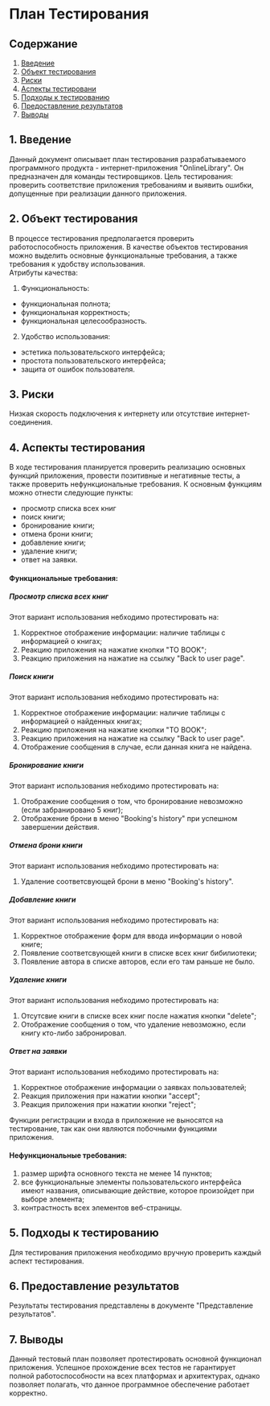 # План Тестирования
## Содержание
1. [Введение](#introduction)
2. [Объект тестирования](#testingobject)
3. [Риски](#risks)
4. [Аспекты тестировани](#testingaspects)
5. [Подходы к тестированию](#testingapproaches)
6. [Предоставление результатов](#results)
7. [Выводы](#conclusion)

## 1. Введение <a name="introduction"></a>
Данный документ описывает план тестирования разрабатываемого программного продукта - интернет-приложения "OnlineLibrary". Он предназначен для команды тестировщиков. Цель тестирования: проверить соответствие приложения требованиям и выявить ошибки, допущенные при реализации данного приложения.
## 2. Объект тестирования <a name="testingobject"></a>
В процессе тестирования предполагается проверить работоспособность приложения. В качестве объектов тестирования можно выделить основные функциональные требования, а также требования к удобству использования.  
Атрибуты качества:
1. Функциональность:  
* функциональная полнота;  
* функциональная корректность;  
* функциональная целесообразность.  

2. Удобство использования:  
* эстетика пользовательского интерфейса;  
* простота пользовательского интерфейса;  
* защита от ошибок пользователя.  

## 3. Риски <a name="risks"></a>
Низкая скорость подключения к интернету или отсутствие интернет-соединения.

## 4. Аспекты тестирования <a name="testingaspects"></a>
В ходе тестирования планируется проверить реализацию основных функций приложения, провести позитивные и негативные тесты, а также проверить нефункциональные требования. К основным функциям можно отнести следующие пункты:
* просмотр списка всех книг
* поиск книги;
* бронирование книги;
* отмена брони книги;
* добавление книги;
* удаление книги;
* ответ на заявки.
#### Функциональные требования:

##### Просмотр списка всех книг
Этот вариант использования небходимо протестировать на:
1. Корректное отображение информации: наличие таблицы с информацией о книгах;
2. Реакцию приложения на нажатие кнопки "TO BOOK";
3. Реакцию приложения на нажатие на ссылку "Back to user page".
##### Поиск книги
Этот вариант использования небходимо протестировать на:
1. Корректное отображение информации: наличие таблицы с информацией о найденных книгах;
2. Реакцию приложения на нажатие кнопки "TO BOOK";
3. Реакцию приложения на нажатие на ссылку "Back to user page".
4. Отображение сообщения в случае, если данная книга не найдена.
##### Бронирование книги
Этот вариант использования небходимо протестировать на:
1. Отображение сообщения о том, что бронирование невозможно (если забранировано 5 книг);
2. Отображение брони в меню "Booking's history" при успешном завершении действия.
##### Отмена брони книги
Этот вариант использования небходимо протестировать на:
1. Удаление соответсвующей брони в меню "Booking's history".
##### Добавление книги
Этот вариант использования небходимо протестировать на:
1. Корректное отображение форм для ввода информации о новой книге;
2. Появление соответсвующей книги в списке всех книг бибилиотеки;
3. Появление автора в списке авторов, если его там раньше не было.
##### Удаление книги
Этот вариант использования небходимо протестировать на:
1. Отсутсвие книги в списке всех книг после нажатия кнопки "delete";
2. Отображение сообщения о том, что удаление невозможно, если книгу кто-либо забронировал.
##### Ответ на заявки
Этот вариант использования небходимо протестировать на:
1. Корректное отображение информации о заявках пользователей;
2. Реакция приложения при нажатии кнопки "accept";
3. Реакция приложения при нажатии кнопки "reject";  

Функции регистрации и входа в приложение не выносятся на тестирование, так как они являются побочными функциями приложения.

#### Нефункциональные требования:
1. размер шрифта основного текста не менее 14 пунктов;  
2. все функциональные элементы пользовательского интерфейса имеют названия, описывающие действие, которое произойдет при выборе элемента;
3. контрастность всех элементов веб-страницы.
## 5. Подходы к тестированию <a name="testingapproaches"></a>
Для тестирования приложения необходимо вручную проверить каждый аспект тестирования.

## 6. Предоставление результатов <a name="results"></a>
Результаты тестирования представлены в документе "Представление результатов".

## 7. Выводы <a name="conclusion"></a>
Данный тестовый план позволяет протестировать основной функционал приложения. Успешное прохождение всех тестов не гарантирует полной работоспособности на всех платформах и архитектурах, однако позволяет полагать, что данное программное обеспечение работает корректно.
